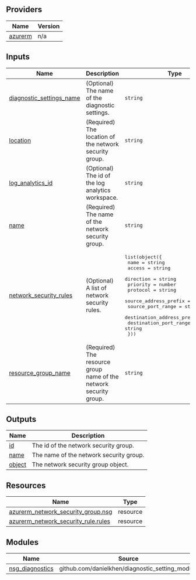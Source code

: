 <!-- BEGIN_TF_DOCS -->

## Providers

| Name | Version |
|------|---------|
| <a name="provider_azurerm"></a> [azurerm](#provider\_azurerm) | n/a |

## Inputs

| Name | Description | Type | Default | Required |
|------|-------------|------|---------|:--------:|
| <a name="input_diagnostic_settings_name"></a> [diagnostic\_settings\_name](#input\_diagnostic\_settings\_name) | (Optional) The name of the diagnostic settings. | `string` | `"network-security-group-diagnostics"` | no |
| <a name="input_location"></a> [location](#input\_location) | (Required) The location of the network security group. | `string` | n/a | yes |
| <a name="input_log_analytics_id"></a> [log\_analytics\_id](#input\_log\_analytics\_id) | (Optional) The id of the log analytics workspace. | `string` | `null` | no |
| <a name="input_name"></a> [name](#input\_name) | (Required) The name of the network security group. | `string` | n/a | yes |
| <a name="input_network_security_rules"></a> [network\_security\_rules](#input\_network\_security\_rules) | (Optional) A list of network security rules. | <pre>list(object({<br>    name                       = string<br>    access                     = string<br>    direction                  = string<br>    priority                   = number<br>    protocol                   = string<br>    source_address_prefix      = string<br>    source_port_range          = string<br>    destination_address_prefix = string<br>    destination_port_range     = string<br>  }))</pre> | `[]` | no |
| <a name="input_resource_group_name"></a> [resource\_group\_name](#input\_resource\_group\_name) | (Required) The resource group name of the network security group. | `string` | n/a | yes |

## Outputs

| Name | Description |
|------|-------------|
| <a name="output_id"></a> [id](#output\_id) | The id of the network security group. |
| <a name="output_name"></a> [name](#output\_name) | The name of the network security group. |
| <a name="output_object"></a> [object](#output\_object) | The network security group object. |

## Resources

| Name | Type |
|------|------|
| [azurerm_network_security_group.nsg](https://registry.terraform.io/providers/hashicorp/azurerm/latest/docs/resources/network_security_group) | resource |
| [azurerm_network_security_rule.rules](https://registry.terraform.io/providers/hashicorp/azurerm/latest/docs/resources/network_security_rule) | resource |

## Modules

| Name | Source | Version |
|------|--------|---------|
| <a name="module_nsg_diagnostics"></a> [nsg\_diagnostics](#module\_nsg\_diagnostics) | github.com/danielkhen/diagnostic_setting_module | n/a |
<!-- END_TF_DOCS -->